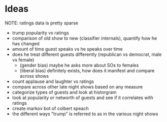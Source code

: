 # Ideas

NOTE: ratings data is pretty sparse

- trump popularity vs ratings
- comparison of old show to new (classifier internals), quantify how he has changed
- amount of time guest speaks vs he speaks over time
- does he treat different guests differently (republican vs democrat, male vs female)
	- (gender bias) maybe he asks more about SOs to females
	- (liberal bias) definitely exists, how does it manifest and compare across shows
- count applause and laughter vs ratings
- compare across other late night shows based on any measure
- categorize types of guests and look at historgram
- look at popularity or networth of guests and see if it correlates with ratings
- create markov bot of colbert speach
- the different ways "trump" is referred to as in the various night shows
